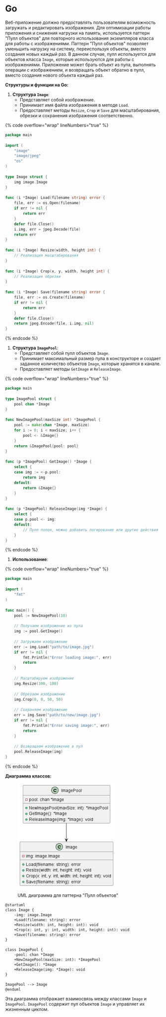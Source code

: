 # Go

Веб-приложение должно предоставлять пользователям возможность загружать и редактировать изображения. Для оптимизации работы приложения и снижения нагрузки на память, используется паттерн "Пулл объектов" для повторного использования экземпляров класса для работы с изображениями. Паттерн "Пулл объектов" позволяет уменьшить нагрузку на систему, переиспользуя объекты, вместо создания новых каждый раз. В данном случае, пулл используется для объектов класса `Image`, которые используются для работы с изображениями. Приложение может брать объект из пула, выполнять операции с изображением, и возвращать объект обратно в пулл, вместо создания нового объекта каждый раз.

**Структуры и функции на Go:**

1. **Структура `Image`**:
   * Представляет собой изображение.
   * Принимает имя файла изображения в методе `Load`.
   * Предоставляет методы `Resize`, `Crop` и `Save` для масштабирования, обрезки и сохранения изображения соответственно.

{% code overflow="wrap" lineNumbers="true" %}
```go
package main

import (
    "image"
    "image/jpeg"
    "os"
)

type Image struct {
    img image.Image
}

func (i *Image) Load(filename string) error {
    file, err := os.Open(filename)
    if err != nil {
        return err
    }
    defer file.Close()
    i.img, err = jpeg.Decode(file)
    return err
}

func (i *Image) Resize(width, height int) {
    // Реализация масштабирования
}

func (i *Image) Crop(x, y, width, height int) {
    // Реализация обрезки
}

func (i *Image) Save(filename string) error {
    file, err := os.Create(filename)
    if err != nil {
        return err
    }
    defer file.Close()
    return jpeg.Encode(file, i.img, nil)
}
```
{% endcode %}

1. **Структура `ImagePool`**:
   * Представляет собой пулл объектов `Image`.
   * Принимает максимальный размер пула в конструкторе и создает заданное количество объектов `Image`, которые хранятся в канале.
   * Предоставляет методы `GetImage` и `ReleaseImage`.

{% code overflow="wrap" lineNumbers="true" %}
```go
package main

type ImagePool struct {
    pool chan *Image
}

func NewImagePool(maxSize int) *ImagePool {
    pool := make(chan *Image, maxSize)
    for i := 0; i < maxSize; i++ {
        pool <- &Image{}
    }
    return &ImagePool{pool: pool}
}

func (p *ImagePool) GetImage() *Image {
    select {
    case img := <-p.pool:
        return img
    default:
        return &Image{}
    }
}

func (p *ImagePool) ReleaseImage(img *Image) {
    select {
    case p.pool <- img:
    default:
        // Пулл полон, можно добавить логирование или другие действия
    }
}
```
{% endcode %}

1. **Использование**:

{% code overflow="wrap" lineNumbers="true" %}
```go
package main

import (
    "fmt"
)

func main() {
    pool := NewImagePool(10)

    // Получаем изображение из пула
    img := pool.GetImage()

    // Загружаем изображение
    err := img.Load("path/to/image.jpg")
    if err != nil {
        fmt.Println("Error loading image:", err)
        return
    }

    // Масштабируем изображение
    img.Resize(100, 100)

    // Обрезаем изображение
    img.Crop(0, 0, 50, 50)

    // Сохраняем изображение
    err = img.Save("path/to/new/image.jpg")
    if err != nil {
        fmt.Println("Error saving image:", err)
        return
    }

    // Возвращаем изображение в пул
    pool.ReleaseImage(img)
}
```
{% endcode %}

**Диаграмма классов:**

<figure><img src="../../../../../.gitbook/assets/image (1) (1) (1) (1) (1) (1) (1) (1) (1) (1) (1) (1) (1) (1) (1) (1) (1) (1) (1) (1) (1) (2) (1) (1) (1) (1) (1) (1) (1).png" alt=""><figcaption><p>UML диаграмма для паттерна "Пулл объектов"</p></figcaption></figure>

```plant-uml
@startuml
class Image {
    -img: image.Image
    +Load(filename: string): error
    +Resize(width: int, height: int): void
    +Crop(x: int, y: int, width: int, height: int): void
    +Save(filename: string): error
}

class ImagePool {
    -pool: chan *Image
    +NewImagePool(maxSize: int): *ImagePool
    +GetImage(): *Image
    +ReleaseImage(img: *Image): void
}

ImagePool --> Image
@enduml
```

Эта диаграмма отображает взаимосвязь между классами `Image` и `ImagePool`. `ImagePool` содержит пул объектов `Image` и управляет их жизненным циклом.
